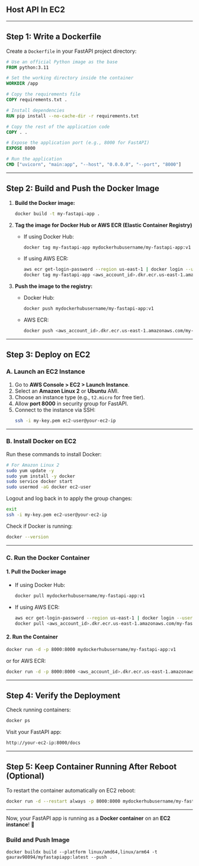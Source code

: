 ## Host API In EC2
---

## **Step 1: Write a Dockerfile**
Create a `Dockerfile` in your FastAPI project directory:

```dockerfile
# Use an official Python image as the base
FROM python:3.11

# Set the working directory inside the container
WORKDIR /app

# Copy the requirements file
COPY requirements.txt .

# Install dependencies
RUN pip install --no-cache-dir -r requirements.txt

# Copy the rest of the application code
COPY . .

# Expose the application port (e.g., 8000 for FastAPI)
EXPOSE 8000

# Run the application
CMD ["uvicorn", "main:app", "--host", "0.0.0.0", "--port", "8000"]
```

---

## **Step 2: Build and Push the Docker Image**
1. **Build the Docker image:**
   ```bash
   docker build -t my-fastapi-app .
   ```

2. **Tag the image for Docker Hub or AWS ECR (Elastic Container Registry)**
   - If using Docker Hub:
     ```bash
     docker tag my-fastapi-app mydockerhubusername/my-fastapi-app:v1
     ```
   - If using AWS ECR:
     ```bash
     aws ecr get-login-password --region us-east-1 | docker login --username AWS --password-stdin <aws_account_id>.dkr.ecr.us-east-1.amazonaws.com
     docker tag my-fastapi-app <aws_account_id>.dkr.ecr.us-east-1.amazonaws.com/my-fastapi-app:v1
     ```

3. **Push the image to the registry:**
   - Docker Hub:
     ```bash
     docker push mydockerhubusername/my-fastapi-app:v1
     ```
   - AWS ECR:
     ```bash
     docker push <aws_account_id>.dkr.ecr.us-east-1.amazonaws.com/my-fastapi-app:v1
     ```

---

## **Step 3: Deploy on EC2**
### **A. Launch an EC2 Instance**
1. Go to **AWS Console > EC2 > Launch Instance**.
2. Select an **Amazon Linux 2** or **Ubuntu** AMI.
3. Choose an instance type (e.g., `t2.micro` for free tier).
4. Allow **port 8000** in security group for FastAPI.
5. Connect to the instance via SSH:
   ```bash
   ssh -i my-key.pem ec2-user@your-ec2-ip
   ```

---

### **B. Install Docker on EC2**
Run these commands to install Docker:

```bash
# For Amazon Linux 2
sudo yum update -y
sudo yum install -y docker
sudo service docker start
sudo usermod -aG docker ec2-user
```

Logout and log back in to apply the group changes:
```bash
exit
ssh -i my-key.pem ec2-user@your-ec2-ip
```

Check if Docker is running:
```bash
docker --version
```

---

### **C. Run the Docker Container**
#### **1. Pull the Docker image**
- If using Docker Hub:
  ```bash
  docker pull mydockerhubusername/my-fastapi-app:v1
  ```
- If using AWS ECR:
  ```bash
  aws ecr get-login-password --region us-east-1 | docker login --username AWS --password-stdin <aws_account_id>.dkr.ecr.us-east-1.amazonaws.com
  docker pull <aws_account_id>.dkr.ecr.us-east-1.amazonaws.com/my-fastapi-app:v1
  ```

#### **2. Run the Container**
```bash
docker run -d -p 8000:8000 mydockerhubusername/my-fastapi-app:v1
```
or for AWS ECR:
```bash
docker run -d -p 8000:8000 <aws_account_id>.dkr.ecr.us-east-1.amazonaws.com/my-fastapi-app:v1
```

---

## **Step 4: Verify the Deployment**
Check running containers:
```bash
docker ps
```
Visit your FastAPI app:
```bash
http://your-ec2-ip:8000/docs
```

---

## **Step 5: Keep Container Running After Reboot (Optional)**
To restart the container automatically on EC2 reboot:
```bash
docker run -d --restart always -p 8000:8000 mydockerhubusername/my-fastapi-app:v1
```

---

Now, your FastAPI app is running as a **Docker container** on an **EC2 instance**! 🚀



### Build and Push Image
```
docker buildx build --platform linux/amd64,linux/arm64 -t gaurav98094/myfastapiapp:latest --push .
```